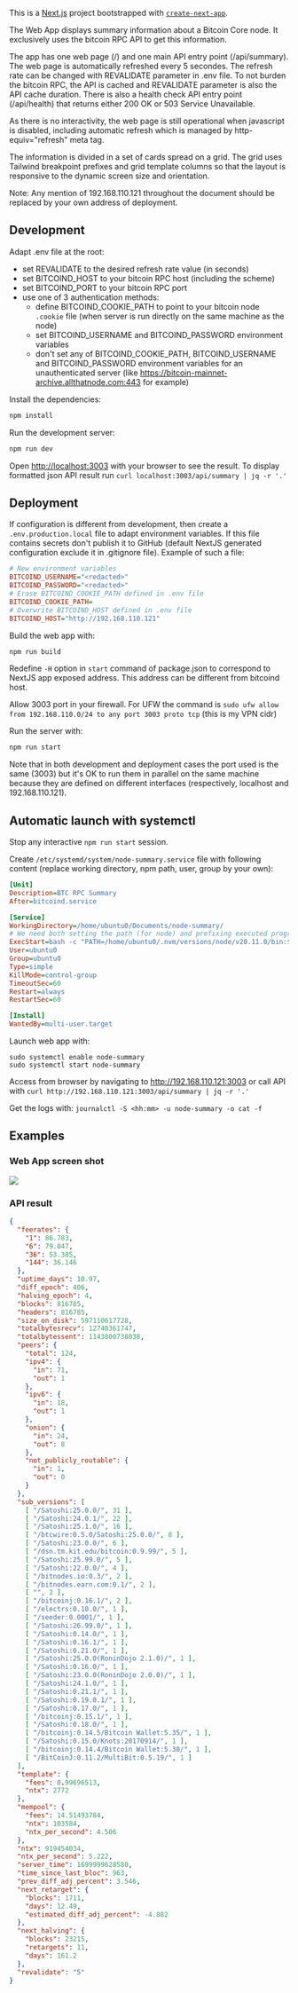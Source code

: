 This is a [Next.js](https://nextjs.org/) project bootstrapped with [`create-next-app`](https://github.com/vercel/next.js/tree/canary/packages/create-next-app).

The Web App displays summary information about a Bitcoin Core node. It exclusively uses the bitcoin RPC API to get this information.

The app has one web page (/) and one main API entry point (/api/summary). The web page is automatically refreshed every 5 secondes. The refresh rate can be changed with REVALIDATE parameter in .env file. To not burden the bitcoin RPC, the API is cached and REVALIDATE parameter is also the API cache duration. There is also a health check API entry point (/api/health) that returns either 200 OK or 503 Service Unavailable.

As there is no interactivity, the web page is still operational when javascript is disabled, including automatic refresh which is managed by http-equiv="refresh" meta tag.

The information is divided in a set of cards spread on a grid. The grid uses Tailwind breakpoint prefixes and grid template columns so that the layout is responsive to the dynamic screen size and orientation.

Note: Any mention of 192.168.110.121 throughout the document should be replaced by your own address of deployment.

## Development

Adapt .env file at the root:
  - set REVALIDATE to the desired refresh rate value (in seconds)
  - set BITCOIND_HOST to your bitcoin RPC host (including the scheme)
  - set BITCOIND_PORT to your bitcoin RPC port
  - use one of 3 authentication methods:
    - define BITCOIND_COOKIE_PATH to point to your bitcoin node `.cookie` file (when server is run directly on the same machine as the node)
    - set BITCOIND_USERNAME and BITCOIND_PASSWORD environment variables
    - don't set any of BITCOIND_COOKIE_PATH, BITCOIND_USERNAME and BITCOIND_PASSWORD environment variables for an unauthenticated server (like https://bitcoin-mainnet-archive.allthatnode.com:443 for example)

Install the dependencies:
```bash
npm install
```

Run the development server:
```bash
npm run dev
```

Open [http://localhost:3003](http://localhost:3003) with your browser to see the result. To display formatted json API result run `curl localhost:3003/api/summary | jq -r '.'`

## Deployment

If configuration is different from development, then create a `.env.production.local` file to adapt environment variables. If this file contains secrets don't publish it to GitHub (default NextJS generated configuration exclude it in .gitignore file). Example of such a file:
```ini
# New environment variables
BITCOIND_USERNAME="<redacted>"
BITCOIND_PASSWORD="<redacted>"
# Erase BITCOIND_COOKIE_PATH defined in .env file
BITCOIND_COOKIE_PATH=
# Overwrite BITCOIND_HOST defined in .env file
BITCOIND_HOST="http://192.168.110.121"
```

Build the web app with:
```bash
npm run build
```

Redefine `-H` option in `start` command of package.json to correspond to NextJS app exposed address. This address can be different from bitcoind host.

Allow 3003 port in your firewall. For UFW the command is `sudo ufw allow from 192.168.110.0/24 to any port 3003 proto tcp` (this is my VPN cidr)

Run the server with:
```bash
npm run start
```

Note that in both development and deployment cases the port used is the same (3003) but it's OK to run them in parallel on the same machine because they are defined on different interfaces (respectively, localhost and 192.168.110.121).

## Automatic launch with systemctl

Stop any interactive `npm run start` session.

Create `/etc/systemd/system/node-summary.service` file with following content (replace working directory, npm path, user, group by your own):
```ini
[Unit]
Description=BTC RPC Summary
After=bitcoind.service

[Service]
WorkingDirectory=/home/ubuntu0/Documents/node-summary/
# We need both setting the path (for node) and prefixing executed program (for npm)
ExecStart=bash -c "PATH=/home/ubuntu0/.nvm/versions/node/v20.11.0/bin:$PATH /home/ubuntu0/.nvm/versions/node/v20.11.0/bin/npm start"
User=ubuntu0
Group=ubuntu0
Type=simple
KillMode=control-group
TimeoutSec=60
Restart=always
RestartSec=60

[Install]
WantedBy=multi-user.target
```

Launch web app with:
```
sudo systemctl enable node-summary
sudo systemctl start node-summary
```

Access from browser by navigating to http://192.168.110.121:3003 or call API with `curl http://192.168.110.121:3003/api/summary | jq -r '.'`

Get the logs with: `journalctl -S <hh:mm> -u node-summary -o cat -f`

## Examples

### Web App screen shot

![](./screen-shot.png)

### API result

```json
{
  "feerates": {
    "1": 86.783,
    "6": 79.047,
    "36": 53.385,
    "144": 36.146
  },
  "uptime_days": 10.97,
  "diff_epoch": 406,
  "halving_epoch": 4,
  "blocks": 816785,
  "headers": 816785,
  "size_on_disk": 597110617728,
  "totalbytesrecv": 12748361747,
  "totalbytessent": 1143800738038,
  "peers": {
    "total": 124,
    "ipv4": {
      "in": 71,
      "out": 1
    },
    "ipv6": {
      "in": 18,
      "out": 1
    },
    "onion": {
      "in": 24,
      "out": 8
    },
    "not_publicly_routable": {
      "in": 1,
      "out": 0
    }
  },
  "sub_versions": [
    [ "/Satoshi:25.0.0/", 31 ],
    [ "/Satoshi:24.0.1/", 22 ],
    [ "/Satoshi:25.1.0/", 16 ],
    [ "/btcwire:0.5.0/Satoshi:25.0.0/", 8 ],
    [ "/Satoshi:23.0.0/", 6 ],
    [ "/dsn.tm.kit.edu/bitcoin:0.9.99/", 5 ],
    [ "/Satoshi:25.99.0/", 5 ],
    [ "/Satoshi:22.0.0/", 4 ],
    [ "/bitnodes.io:0.3/", 2 ],
    [ "/bitnodes.earn.com:0.1/", 2 ],
    [ "", 2 ],
    [ "/bitcoinj:0.16.1/", 2 ],
    [ "/electrs:0.10.0/", 1 ],
    [ "/seeder:0.0001/", 1 ],
    [ "/Satoshi:26.99.0/", 1 ],
    [ "/Satoshi:0.14.0/", 1 ],
    [ "/Satoshi:0.16.1/", 1 ],
    [ "/Satoshi:0.21.0/", 1 ],
    [ "/Satoshi:25.0.0(RoninDojo 2.1.0)/", 1 ],
    [ "/Satoshi:0.16.0/", 1 ],
    [ "/Satoshi:23.0.0(RoninDojo 2.0.0)/", 1 ],
    [ "/Satoshi:24.1.0/", 1 ],
    [ "/Satoshi:0.21.1/", 1 ],
    [ "/Satoshi:0.19.0.1/", 1 ],
    [ "/Satoshi:0.17.0/", 1 ],
    [ "/bitcoinj:0.15.1/", 1 ],
    [ "/Satoshi:0.18.0/", 1 ],
    [ "/bitcoinj:0.14.5/Bitcoin Wallet:5.35/", 1 ],
    [ "/Satoshi:0.15.0/Knots:20170914/", 1 ],
    [ "/bitcoinj:0.14.4/Bitcoin Wallet:5.30/", 1 ],
    [ "/BitCoinJ:0.11.2/MultiBit:0.5.19/", 1 ]
  ],
  "template": {
    "fees": 0.99696513,
    "ntx": 2772
  },
  "mempool": {
    "fees": 14.51493784,
    "ntx": 103584,
    "ntx_per_second": 4.506
  },
  "ntx": 919454034,
  "ntx_per_second": 5.222,
  "server_time": 1699999628580,
  "time_since_last_bloc": 963,
  "prev_diff_adj_percent": 3.546,
  "next_retarget": {
    "blocks": 1711,
    "days": 12.49,
    "estimated_diff_adj_percent": -4.882
  },
  "next_halving": {
    "blocks": 23215,
    "retargets": 11,
    "days": 161.2
  },
  "revalidate": "5"
}
```
